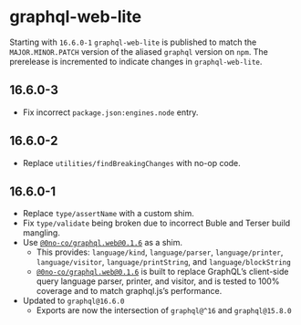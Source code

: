 # graphql-web-lite

Starting with `16.6.0-1` `graphql-web-lite` is published to match the
`MAJOR.MINOR.PATCH` version of the aliased `graphql` version on `npm`.
The prerelease is incremented to indicate changes in `graphql-web-lite`.

## 16.6.0-3

- Fix incorrect `package.json:engines.node` entry.

## 16.6.0-2

- Replace `utilities/findBreakingChanges` with no-op code.

## 16.6.0-1

- Replace `type/assertName` with a custom shim.
- Fix `type/validate` being broken due to incorrect Buble and Terser build
  mangling.
- Use [`@0no-co/graphql.web@0.1.6`](https://github.com/0no-co/graphql.web) as a shim.
  - This provides: `language/kind`, `language/parser`, `language/printer`, `language/visitor`, `language/printString`, and `language/blockString`
  - [`@0no-co/graphql.web@0.1.6`](https://github.com/0no-co/graphql.web) is
    built to replace GraphQL’s client-side query language parser, printer, and
    visitor, and is tested to 100% coverage and to match graphql.js’s
    performance.
- Updated to `graphql@16.6.0`
  - Exports are now the intersection of `graphql@^16` and `graphql@15.8.0`
